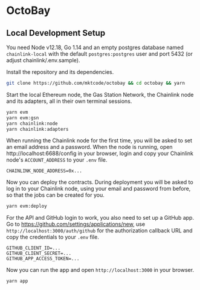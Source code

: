 # OctoBay

## Local Development Setup

You need Node v12.18, Go 1.14 and an empty postgres database named `chainlink-local` with the default `postgres:postgres` user and port 5432 (or adjust chainlink/.env.sample).

Install the repository and its dependencies.

```bash
git clone https://github.com/mktcode/octobay && cd octobay && yarn
```

Start the local Ethereum node, the Gas Station Network, the Chainlink node and its adapters, all in their own terminal sessions.

```bash
yarn evm
yarn evm:gsn
yarn chainlink:node
yarn chainlink:adapters
```

When running the Chainlink node for the first time, you will be asked to set an email address and a password. When the node is running, open http://localhost:6688/config in your browser, login and copy your Chainlink node's `ACCOUNT_ADDRESS` to your `.env` file.

```
CHAINLINK_NODE_ADDRESS=0x...
```

Now you can deploy the contracts. During deployment you will be asked to log in to your Chainlink node, using your email and password from before, so that the jobs can be created for you.

```bash
yarn evm:deploy
```

For the API and GitHub login to work, you also need to set up a GitHub app.
Go to https://github.com/settings/applications/new, use `http://localhost:3000/auth/github` for the authorization callback URL and copy the credentials to your `.env` file.

```
GITHUB_CLIENT_ID=...
GITHUB_CLIENT_SECRET=...
GITHUB_APP_ACCESS_TOKEN=...
```

Now you can run the app and open `http://localhost:3000` in your browser.

```bash
yarn app
```
